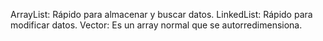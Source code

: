 ArrayList: Rápido para almacenar y buscar datos.
LinkedList: Rápido para modificar datos.
Vector: Es un array normal que se autorredimensiona.